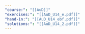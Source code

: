 ```yaml
---
"course:": "[[AuD]]"
"exercises:": "[[AuD_U14_e.pdf]]"
"hand-in:": "[[AuD_U14_ebf.pdf]]"
"solutions:": "[[AuD_U14_2.pdf]]"
---
```

